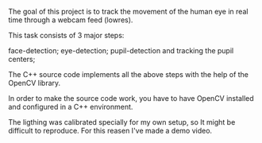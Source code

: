 The goal of this project is to track the movement of the human eye in real time through a webcam feed (lowres).

This task consists of 3 major steps:
  
  face-detection;
  eye-detection;
  pupil-detection and tracking the pupil centers;
  
The C++ source code implements all the above steps with the help of the OpenCV library.

In order to make the source code work, you have to have OpenCV installed and configured in a C++ environment.

The ligthing was calibrated specially for my own setup, so It might be difficult to reproduce. For this reasen I've made a demo video.




